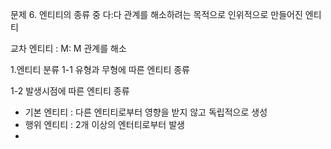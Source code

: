 

문제 6. 엔티티의 종류 중 다:다 관계를 해소하려는 목적으로 인위적으로 만들어진 엔티티

교차 엔티티 : M: M 관계를 해소

1.엔티티 분류
1-1 유형과 무형에 따른 엔티티 종류

1-2 발생시점에 따른 엔티티 종류
- 기본 엔티티 : 다른 엔티티로부터 영향을 받지 않고 독립적으로 생성
- 행위 엔티티 : 2개 이상의 엔터티로부터 발생 
- 